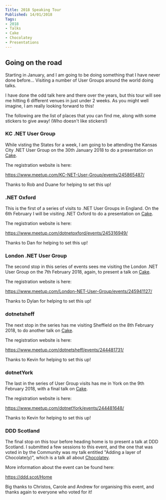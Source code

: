 ```yaml
---
Title: 2018 Speaking Tour
Published: 14/01/2018
Tags:
- 2018
- Talks
- Cake
- Chocolatey
- Presentations
---
```


## Going on the road

Starting in January, and I am going to be doing something that I have never done before...  Visiting a number of User Groups around the world doing talks.

I have done the odd talk here and there over the years, but this tour will see me hitting 6 different venues in just under 2 weeks.  As you might well imagine, I am really looking forward to this!

The following are the list of places that you can find me, along with some stickers to give away!  (Who doesn't like stickers!)

### KC .NET User Group

While visting the States for a week, I am going to be attending the Kansas City .NET User Group on the 30th January 2018 to do a presentation on [Cake](https://cakebuild.net/).

The registration website is here:

https://www.meetup.com/KC-NET-User-Group/events/245865487/

Thanks to Rob and Duane for helping to set this up!

### .NET Oxford

This is the first of a series of visits to .NET User Groups in England.  On the 6th February I will be visiting .NET Oxford to do a presentation on [Cake](https://cakebuild.net/).

The registration website is here:

https://www.meetup.com/dotnetoxford/events/245316949/

Thanks to Dan for helping to set this up!

### London .NET User Group

The second stop in this series of events sees me visiting the London .NET User Group on the 7th February 2018, again, to present a talk on [Cake](https://cakebuild.net).

The registration website is here:

https://www.meetup.com/London-NET-User-Group/events/245941127/

Thanks to Dylan for helping to set this up!

### dotnetsheff

The next stop in the series has me visiting Sheffield on the 8th February 2018, to do another talk on [Cake](https://cakebuild.net).

The registration website is here:

https://www.meetup.com/dotnetsheff/events/244481731/

Thanks to Kevin for helping to set this up!

### dotnetYork

The last in the series of User Group visits has me in York on the 9th February 2018, with a final talk on [Cake](https://cakebuild.net).

The registration website is here:

https://www.meetup.com/dotnetYork/events/244481648/

Thanks to Kevin for helping to set this up!

### DDD Scotland

The final stop on this tour before heading home is to present a talk at DDD Scotland.  I submitted a few sessions to this event, and the one that was voted in by the Community was my talk entitled "Adding a layer of Chocolate(y)", which is a talk all about [Chocolatey](https://chocolatey.org/).

More information about the event can be found here:

https://ddd.scot/Home

Big thanks to Christos, Carole and Andrew for organising this event, and thanks again to everyone who voted for it!
